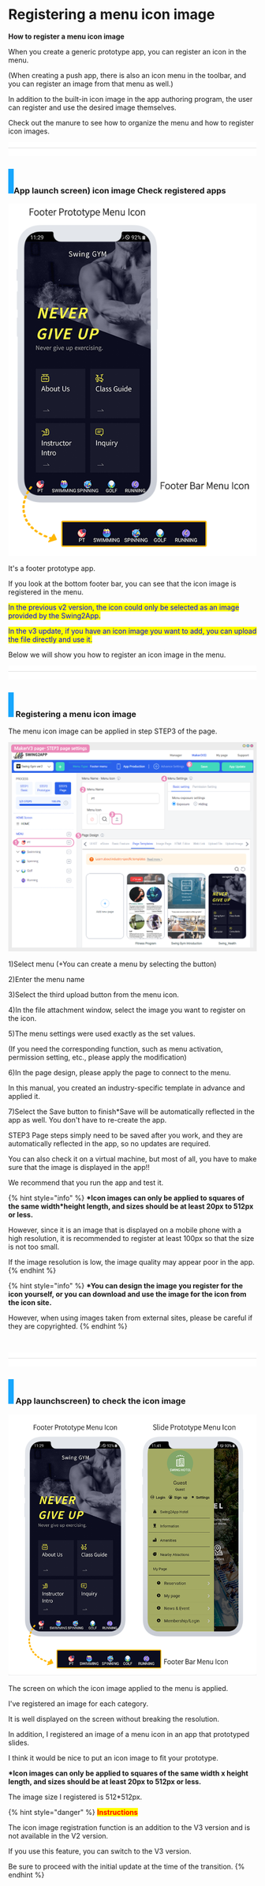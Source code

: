 # Registering a menu icon image

**How to register a menu icon image**

When you create a generic prototype app, you can register an icon in the menu.

(When creating a push app, there is also an icon menu in the toolbar, and you can register an image from that menu as well.)

In addition to the built-in icon image in the app authoring program, the user can register and use the desired image themselves.

Check out the manure to see how to organize the menu and how to register icon images.

![](../../../.gitbook/assets/구분선.PNG)

### ![](<../../../.gitbook/assets/단락1-1 (1).png>)App launch screen) icon image Check registered apps

![](../../../.gitbook/assets/메뉴아이콘1.png)

​It's a footer prototype app.

If you look at the bottom footer bar, you can see that the icon image is registered in the menu.

<mark style="color:blue;">In the previous v2 version, the icon could only be selected as an image provided by the Swing2App.</mark>

<mark style="color:blue;">In the v3 update, if you have an icon image you want to add, you can upload the file directly and use it.</mark>

Below we will show you how to register an icon image in the menu.

![](../../../.gitbook/assets/구분선.PNG)

### ![](../../../.gitbook/assets/단락1-1.png) Registering a menu icon image

The menu icon image can be applied in step STEP3 of the page.

![](../../../.gitbook/assets/20221415.png)

1\)Select menu (+You can create a menu by selecting the button)

2\)Enter the menu name

3\)Select the third upload button from the menu icon.

4\)In the file attachment window, select the image you want to register on the icon.

5\)The menu settings were used exactly as the set values.

(If you need the corresponding function, such as menu activation, permission setting, etc., please apply the modification)

6\)In the page design, please apply the page to connect to the menu.

In this manual, you created an industry-specific template in advance and applied it.

7\)Select the Save button to finish\*Save will be automatically reflected in the app as well. You don't have to re-create the app.



​STEP3 Page steps simply need to be saved after you work, and they are automatically reflected in the app, so no updates are required.

You can also check it on a virtual machine, but most of all, you have to make sure that the image is displayed in the app!!

We recommend that you run the app and test it.

{% hint style="info" %}
**\*Icon images can only be applied to squares of the same width\*height length, and sizes should be at least 20px to 512px or less.**

However, since it is an image that is displayed on a mobile phone with a high resolution, it is recommended to register at least 100px so that the size is not too small.

If the image resolution is low, the image quality may appear poor in the app.
{% endhint %}

{% hint style="info" %}
**\*You can design the image you register for the icon yourself, or you can download and use the image for the icon from the icon site.**

However, when using images taken from external sites, please be careful if they are copyrighted.
{% endhint %}

​

![](../../../.gitbook/assets/구분선.PNG)

### ![](../../../.gitbook/assets/단락1-1.png) App launchscreen) to check the icon image

![](../../../.gitbook/assets/메뉴아이콘2.png)

The screen on which the icon image applied to the menu is applied.

I've registered an image for each category.

It is well displayed on the screen without breaking the resolution.

In addition, I registered an image of a menu icon in an app that prototyped slides.

I think it would be nice to put an icon image to fit your prototype.

**\*Icon images can only be applied to squares of the same width x height length, and sizes should be at least 20px to 512px or less.**

The image size I registered is 512\*512px.



{% hint style="danger" %}
<mark style="color:red;">**Instructions**</mark>

The icon image registration function is an addition to the V3 version and is not available in the V2 version.

If you use this feature, you can switch to the V3 version.&#x20;

Be sure to proceed with the initial update at the time of the transition.
{% endhint %}

